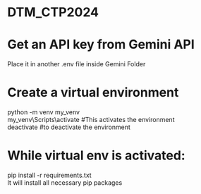 # DTM_CTP2024
# Get an API key from Gemini API
Place it in another .env file inside Gemini Folder 
# Create a virtual environment 
python -m venv my_venv <br>
my_venv\Scripts\activate     #This activates the environment <br>
deactivate                   #to deactivate the environment  <br>

# While virtual env is activated:
pip install -r requirements.txt <br>
It will install all necessary pip packages <br>
